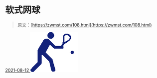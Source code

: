 <!--yml
category: 未分类
date: 0001-01-01 00:00:00
--->

# 软式网球

> 原文：[https://zwmst.com/108.html](https://zwmst.com/108.html)

   [ <time datetime="2021-08-12T09:10:12+08:00"> 2021-08-12 </time> ](https://zwmst.com/%e8%bd%af%e5%bc%8f%e7%bd%91%e7%90%83)  [![](img/3de77f84ea9202cbdb06e69cd5fb4ff4.png)](https://zwmst.com/wp-content/uploads/2021/08/1628730612-bcee3773d06d1cf.png)
